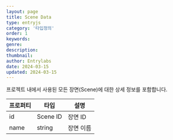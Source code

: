 ```yaml
---
layout: page
title: Scene Data
type: entryjs
category: '타입정의'
order: 1
keywords: 
genre: 
description: 
thumbnail: 
author: Entrylabs
date: 2024-03-15
updated: 2024-03-15
---
```


프로젝트 내에서 사용된 모든 장면(Scene)에 대한 상세 정보를 포함합니다.

|프로퍼티|타입|설명|
|---|---|---|
|id|Scene ID|장면 ID|
|name|string|장면 이름|